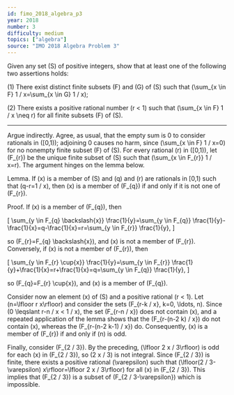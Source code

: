 ```yaml
---
id: fimo_2018_algebra_p3
year: 2018
number: 3
difficulty: medium
topics: ["algebra"]
source: "IMO 2018 Algebra Problem 3"
---
```


Given any set \(S\) of positive integers, show that at least one of the following two assertions holds:

(1) There exist distinct finite subsets \(F\) and \(G\) of \(S\) such that \(\sum_{x \in F} 1 / x=\sum_{x \in G} 1 / x\);

(2) There exists a positive rational number \(r < 1\) such that \(\sum_{x \in F} 1 / x \neq r\) for all finite subsets \(F\) of \(S\).

---
Argue indirectly. Agree, as usual, that the empty sum is 0 to consider rationals in \([0,1)\); adjoining 0 causes no harm, since \(\sum_{x \in F} 1 / x=0\) for no nonempty finite subset \(F\) of \(S\). For every rational \(r\) in \([0,1)\), let \(F_{r}\) be the unique finite subset of \(S\) such that \(\sum_{x \in F_{r}} 1 / x=r\). The argument hinges on the lemma below.

Lemma. If \(x\) is a member of \(S\) and \(q\) and \(r\) are rationals in [0,1) such that \(q-r=1 / x\), then \(x\) is a member of \(F_{q}\) if and only if it is not one of \(F_{r}\).

Proof. If \(x\) is a member of \(F_{q}\), then

\[
\sum_{y \in F_{q} \backslash\{x\}} \frac{1}{y}=\sum_{y \in F_{q}} \frac{1}{y}-\frac{1}{x}=q-\frac{1}{x}=r=\sum_{y \in F_{r}} \frac{1}{y},
\]

so \(F_{r}=F_{q} \backslash\{x\}\), and \(x\) is not a member of \(F_{r}\). Conversely, if \(x\) is not a member of \(F_{r}\), then

\[
\sum_{y \in F_{r} \cup\{x\}} \frac{1}{y}=\sum_{y \in F_{r}} \frac{1}{y}+\frac{1}{x}=r+\frac{1}{x}=q=\sum_{y \in F_{q}} \frac{1}{y},
\]

so \(F_{q}=F_{r} \cup\{x\}\), and \(x\) is a member of \(F_{q}\).

Consider now an element \(x\) of \(S\) and a positive rational \(r < 1\). Let \(n=\lfloor r x\rfloor\) and consider the sets \(F_{r-k / x}, k=0, \ldots, n\). Since \(0 \leqslant r-n / x < 1 / x\), the set \(F_{r-n / x}\) does not contain \(x\), and a repeated application of the lemma shows that the \(F_{r-(n-2 k) / x}\) do not contain \(x\), whereas the \(F_{r-(n-2 k-1) / x}\) do. Consequently, \(x\) is a member of \(F_{r}\) if and only if \(n\) is odd.

Finally, consider \(F_{2 / 3}\). By the preceding, \(\lfloor 2 x / 3\rfloor\) is odd for each \(x\) in \(F_{2 / 3}\), so \(2 x / 3\) is not integral. Since \(F_{2 / 3}\) is finite, there exists a positive rational \(\varepsilon\) such that \(\lfloor(2 / 3-\varepsilon) x\rfloor=\lfloor 2 x / 3\rfloor\) for all \(x\) in \(F_{2 / 3}\). This implies that \(F_{2 / 3}\) is a subset of \(F_{2 / 3-\varepsilon}\) which is impossible.
